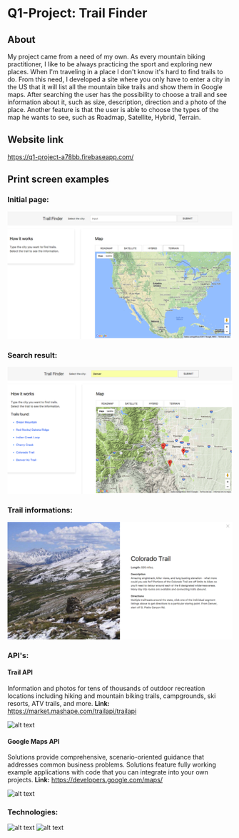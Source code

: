 # Q1-Project: Trail Finder

## About

My project came from a need of my own.
As every mountain biking practitioner, I like to be always practicing the sport and exploring new places.
When I'm traveling in a place I don't know it's hard to find trails to do.
From this need, I developed a site where you only have to enter a city in the US that it will list all the mountain bike trails and show them in Google maps.
After searching the user has the possibility to choose a trail and see information about it, such as size, description, direction and a photo of the place.
Another feature is that the user is able to choose the types of the map he wants to see, such as Roadmap, Satellite, Hybrid, Terrain.

## Website link

https://q1-project-a78bb.firebaseapp.com/



## Print screen examples


### Initial page:
![alt text](https://github.com/josejuliojunior/Q1-Project/blob/master/Initial-Page.png)

### Search result:
![alt text](https://github.com/josejuliojunior/Q1-Project/blob/master/Search-Result.png)

### Trail informations:
![alt text](https://github.com/josejuliojunior/Q1-Project/blob/master/Trail-Information.png)



### API's:

#### Trail API
Information and photos for tens of thousands of outdoor recreation locations including hiking and mountain biking trails, campgrounds, ski resorts, ATV trails, and more.
**Link:** https://market.mashape.com/trailapi/trailapi

![alt text](https://s3.amazonaws.com/mashape-production-logos/apis/53aa3bcfe4b0a705fcc30dc5_medium)


#### Google Maps API
Solutions provide comprehensive, scenario-oriented guidance that addresses common business problems. Solutions feature fully working example applications with code that you can integrate into your own projects.
**Link:** https://developers.google.com/maps/

![alt text](https://www.gstatic.com/images/branding/product/1x/maps_64dp.png)


### Technologies:
![alt text](https://pixels4kids.files.wordpress.com/2014/11/html_css_javascript_and_the_awesome_jquery_infographic_header.png?w=1200)
![alt text](http://public2.bemyapp.com/media/wp-content/uploads/2014/07/uikit-logo.png)
